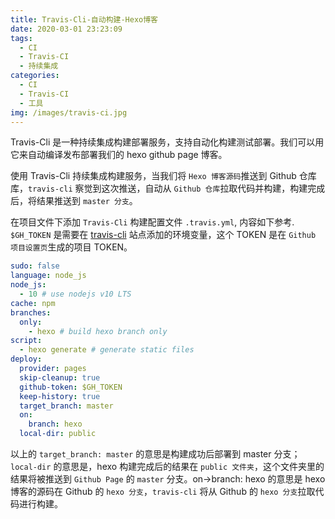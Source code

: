 ```yaml
---
title: Travis-Cli-自动构建-Hexo博客
date: 2020-03-01 23:23:09
tags:
  - CI
  - Travis-CI
  - 持续集成
categories:
  - CI
  - Travis-CI
  - 工具
img: /images/travis-ci.jpg
---
```


Travis-Cli 是一种持续集成构建部署服务，支持自动化构建测试部署。我们可以用它来自动编译发布部署我们的 hexo github page 博客。

<!-- more -->

使用 Travis-Cli 持续集成构建服务，当我们将 `Hexo 博客源码`推送到 Github 仓库库，`travis-cli` 察觉到这次推送，自动从 `Github 仓库`拉取代码并构建，构建完成后，将结果推送到 `master 分支`。

在项目文件下添加 `Travis-Cli` 构建配置文件 `.travis.yml`, 内容如下参考. `$GH_TOKEN` 是需要在 [travis-cli][0] 站点添加的环境变量，这个 TOKEN 是在 `Github 项目设置页`生成的项目 TOKEN。

```yml
sudo: false
language: node_js
node_js:
  - 10 # use nodejs v10 LTS
cache: npm
branches:
  only:
    - hexo # build hexo branch only
script:
  - hexo generate # generate static files
deploy:
  provider: pages
  skip-cleanup: true
  github-token: $GH_TOKEN
  keep-history: true
  target_branch: master
  on:
    branch: hexo
  local-dir: public
```

以上的 `target_branch: master` 的意思是构建成功后部署到 master 分支；`local-dir` 的意思是，hexo 构建完成后的结果在 `public 文件夹`，这个文件夹里的结果将被推送到 `Github Page` 的 `master` 分支。on->branch: hexo 的意思是 hexo 博客的源码在 Github 的 `hexo 分支`，`travis-cli` 将从 Github 的 `hexo 分支`拉取代码进行构建。

[0]: https://travis-ci.com/